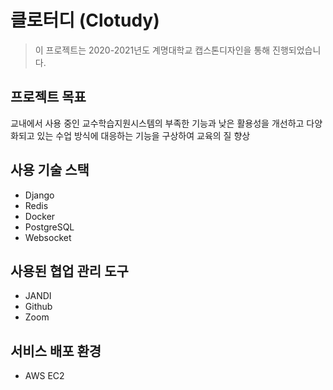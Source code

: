 # 클로터디 (Clotudy)

> 이 프로젝트는 2020-2021년도 계명대학교 캡스톤디자인을 통해 진행되었습니다.

## 프로젝트 목표

교내에서 사용 중인 교수학습지원시스템의 부족한 기능과 낮은 활용성을 개선하고 다양화되고 있는 수업 방식에 대응하는 기능을 구상하여 교육의 질 향상

## 사용 기술 스택

- Django
- Redis
- Docker
- PostgreSQL
- Websocket

## 사용된 협업 관리 도구

- JANDI
- Github
- Zoom

## 서비스 배포 환경

- AWS EC2
